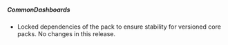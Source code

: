 ##### CommonDashboards

- Locked dependencies of the pack to ensure stability for versioned core packs. No changes in this release.
